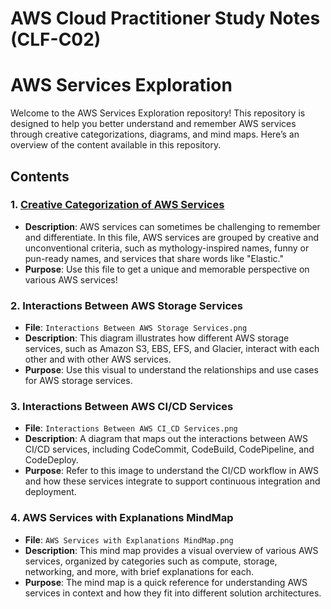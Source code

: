 # AWS Cloud Practitioner Study Notes (CLF-C02)
# AWS Services Exploration

Welcome to the AWS Services Exploration repository! This repository is designed to help you better understand and remember AWS services through creative categorizations, diagrams, and mind maps. Here’s an overview of the content available in this repository.

## Contents

### 1. [Creative Categorization of AWS Services](Creative%20AWS%20Services%20Categorization.md)
   - **Description**: AWS services can sometimes be challenging to remember and differentiate. In this file, AWS services are grouped by creative and unconventional criteria, such as mythology-inspired names, funny or pun-ready names, and services that share words like "Elastic."
   - **Purpose**: Use this file to get a unique and memorable perspective on various AWS services!

### 2. **Interactions Between AWS Storage Services**
   - **File**: `Interactions Between AWS Storage Services.png`
   - **Description**: This diagram illustrates how different AWS storage services, such as Amazon S3, EBS, EFS, and Glacier, interact with each other and with other AWS services.
   - **Purpose**: Use this visual to understand the relationships and use cases for AWS storage services.

### 3. **Interactions Between AWS CI/CD Services**
   - **File**: `Interactions Between AWS CI_CD Services.png`
   - **Description**: A diagram that maps out the interactions between AWS CI/CD services, including CodeCommit, CodeBuild, CodePipeline, and CodeDeploy.
   - **Purpose**: Refer to this image to understand the CI/CD workflow in AWS and how these services integrate to support continuous integration and deployment.

### 4. **AWS Services with Explanations MindMap**
   - **File**: `AWS Services with Explanations MindMap.png`
   - **Description**: This mind map provides a visual overview of various AWS services, organized by categories such as compute, storage, networking, and more, with brief explanations for each.
   - **Purpose**: The mind map is a quick reference for understanding AWS services in context and how they fit into different solution architectures.
